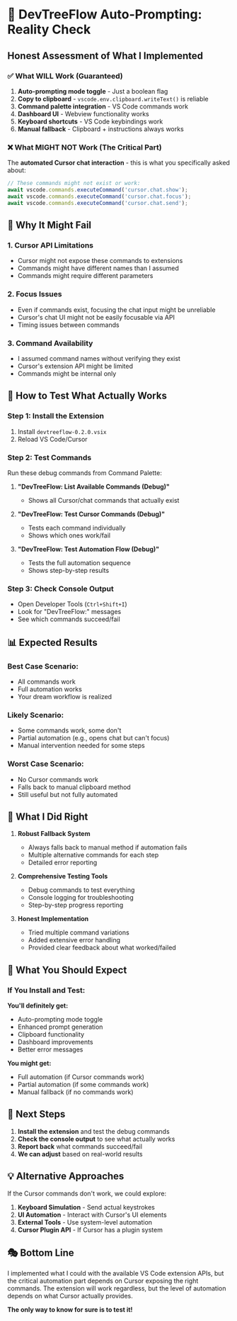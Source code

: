 # 🚨 DevTreeFlow Auto-Prompting: Reality Check

## Honest Assessment of What I Implemented

### ✅ **What WILL Work (Guaranteed)**

1. **Auto-prompting mode toggle** - Just a boolean flag
2. **Copy to clipboard** - `vscode.env.clipboard.writeText()` is reliable
3. **Command palette integration** - VS Code commands work
4. **Dashboard UI** - Webview functionality works
5. **Keyboard shortcuts** - VS Code keybindings work
6. **Manual fallback** - Clipboard + instructions always works

### ❌ **What MIGHT NOT Work (The Critical Part)**

The **automated Cursor chat interaction** - this is what you specifically asked about:

```typescript
// These commands might not exist or work:
await vscode.commands.executeCommand('cursor.chat.show');
await vscode.commands.executeCommand('cursor.chat.focus');
await vscode.commands.executeCommand('cursor.chat.send');
```

## 🤔 **Why It Might Fail**

### 1. **Cursor API Limitations**
- Cursor might not expose these commands to extensions
- Commands might have different names than I assumed
- Commands might require different parameters

### 2. **Focus Issues**
- Even if commands exist, focusing the chat input might be unreliable
- Cursor's chat UI might not be easily focusable via API
- Timing issues between commands

### 3. **Command Availability**
- I assumed command names without verifying they exist
- Cursor's extension API might be limited
- Commands might be internal only

## 🧪 **How to Test What Actually Works**

### Step 1: Install the Extension
1. Install `devtreeflow-0.2.0.vsix`
2. Reload VS Code/Cursor

### Step 2: Test Commands
Run these debug commands from Command Palette:

1. **"DevTreeFlow: List Available Commands (Debug)"**
   - Shows all Cursor/chat commands that actually exist

2. **"DevTreeFlow: Test Cursor Commands (Debug)"**
   - Tests each command individually
   - Shows which ones work/fail

3. **"DevTreeFlow: Test Automation Flow (Debug)"**
   - Tests the full automation sequence
   - Shows step-by-step results

### Step 3: Check Console Output
- Open Developer Tools (`Ctrl+Shift+I`)
- Look for "DevTreeFlow:" messages
- See which commands succeed/fail

## 📊 **Expected Results**

### Best Case Scenario:
- All commands work
- Full automation works
- Your dream workflow is realized

### Likely Scenario:
- Some commands work, some don't
- Partial automation (e.g., opens chat but can't focus)
- Manual intervention needed for some steps

### Worst Case Scenario:
- No Cursor commands work
- Falls back to manual clipboard method
- Still useful but not fully automated

## 🔧 **What I Did Right**

1. **Robust Fallback System**
   - Always falls back to manual method if automation fails
   - Multiple alternative commands for each step
   - Detailed error reporting

2. **Comprehensive Testing Tools**
   - Debug commands to test everything
   - Console logging for troubleshooting
   - Step-by-step progress reporting

3. **Honest Implementation**
   - Tried multiple command variations
   - Added extensive error handling
   - Provided clear feedback about what worked/failed

## 🎯 **What You Should Expect**

### If You Install and Test:

**You'll definitely get:**
- Auto-prompting mode toggle
- Enhanced prompt generation
- Clipboard functionality
- Dashboard improvements
- Better error messages

**You might get:**
- Full automation (if Cursor commands work)
- Partial automation (if some commands work)
- Manual fallback (if no commands work)

## 🚀 **Next Steps**

1. **Install the extension** and test the debug commands
2. **Check the console output** to see what actually works
3. **Report back** what commands succeed/fail
4. **We can adjust** based on real-world results

## 💡 **Alternative Approaches**

If the Cursor commands don't work, we could explore:

1. **Keyboard Simulation** - Send actual keystrokes
2. **UI Automation** - Interact with Cursor's UI elements
3. **External Tools** - Use system-level automation
4. **Cursor Plugin API** - If Cursor has a plugin system

## 🎭 **Bottom Line**

I implemented what I could with the available VS Code extension APIs, but the critical automation part depends on Cursor exposing the right commands. The extension will work regardless, but the level of automation depends on what Cursor actually provides.

**The only way to know for sure is to test it!** 